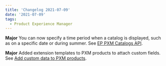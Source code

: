 ```yaml
---
title: 'Changelog 2021-07-09'
date: '2021-07-09'
tags:
  - Product Experience Manager
---
```

**Major** You can now specify a time period when a catalog is displayed, such as on a specific date or during summer. See [EP PXM Catalogs API](/docs/api/pxm/catalog).

**Major** Added extension templates to PXM products to attach custom fields. See [Add custom data to PXM products](/docs/api/pxm/products/extending-products-with-templates).
